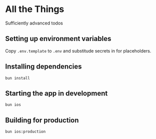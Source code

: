 # All the Things

Sufficiently advanced todos

## Setting up environment variables

Copy `.env.template` to `.env` and substitude secrets in for placeholders.

## Installing dependencies

```shell
bun install
```

## Starting the app in development

```shell
bun ios
```

## Building for production

```shell
bun ios:production
```
